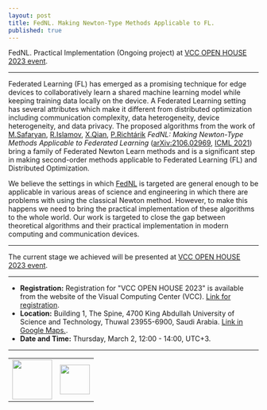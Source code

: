 ```yaml
---
layout: post
title: FedNL. Making Newton-Type Methods Applicable to FL.
published: true
---
```


FedNL. Practical Implementation (Ongoing project) at [VCC OPEN HOUSE 2023 event](https://cemse.kaust.edu.sa/vcc).

---

Federated Learning (FL) has emerged as a promising technique for edge devices to collaboratively learn a shared machine learning model while keeping training data locally on the device. 
A Federated Learning setting has several attributes which make it different from distributed optimization including communication complexity, data heterogeneity, device heterogeneity, and data privacy. 
The proposed algorithms from the work of  [M.Safaryan](https://scholar.google.com/citations?user=dJNwgT8AAAAJ&hl=en), [R.Islamov](https://rustem-islamov.github.io/), [X.Qian](https://qianxunk.github.io/), [P.Richtárik](https://richtarik.org/) *FedNL: Making Newton-Type Methods Applicable to Federated Learning* ([arXiv:2106.02969](https://arxiv.org/abs/2106.02969), [ICML 2021](https://icml.cc/virtual/2022/spotlight/17084)) bring a family of Federated Newton Learn methods and is a significant step in making second-order methods applicable to Federated Learning (FL) and Distributed Optimization.

We believe the settings in which [FedNL](https://arxiv.org/abs/2106.02969) is targeted are general enough to be applicable in various areas of science and engineering in which there are problems with using the classical Newton method. However, to make this happens we need to bring the practical implementation of these algorithms to the whole world. Our work is targeted to close the gap between theoretical algorithms and their practical implementation in modern computing and communication devices.

---

The current stage we achieved will be presented at [VCC OPEN HOUSE 2023 event](https://cemse.kaust.edu.sa/vcc). 

---

* **Registration:** Registration for "VCC OPEN HOUSE 2023" is available from the website of the Visual Computing Center (VCC). [Link for registration](https://cemse.kaust.edu.sa/vcc).
* **Location:** Building 1, The Spine, 4700 King Abdullah University of Science and Technology, Thuwal 23955-6900, Saudi Arabia. [Link in Google Maps.](https://www.google.com/maps/place/Al+Khawarizmi+Building+(Building+1)/@22.3078967,39.1031145,17z/data=!4m12!1m6!3m5!1s0x15c11c505768a2f1:0x36139c007214e6bc!2z0J3QsNGD0YfQvdC-LdGC0LXRhdC90L7Qu9C-0LPQuNGH0LXRgdC60LjQuSDRg9C90LjQstC10YDRgdC40YLQtdGCINC40LzQtdC90Lgg0LrQvtGA0L7Qu9GPINCQ0LHQtNCw0LvQu9GL!8m2!3d22.309465!4d39.104697!3m4!1s0x15c11c50619ad163:0xfcf9bae91833e7f9!8m2!3d22.3085029!4d39.1047957).
* **Date and Time:** Thursday, March 2, 12:00 - 14:00, UTC+3.

---

<table style="text-align:center;">
<tr>
<td style="text-align:center;vertical-align:middle;"> <img height="80px" src="https://burlachenkok.github.io/materials/SDAIA-Logo-2.png"/> </td> 
<td style="text-align:center;vertical-align:middle;"> <img height="60px" src="https://burlachenkok.github.io/materials/KAUST_VCC_LOGO.png"/> </td> 
</tr>
</table>
